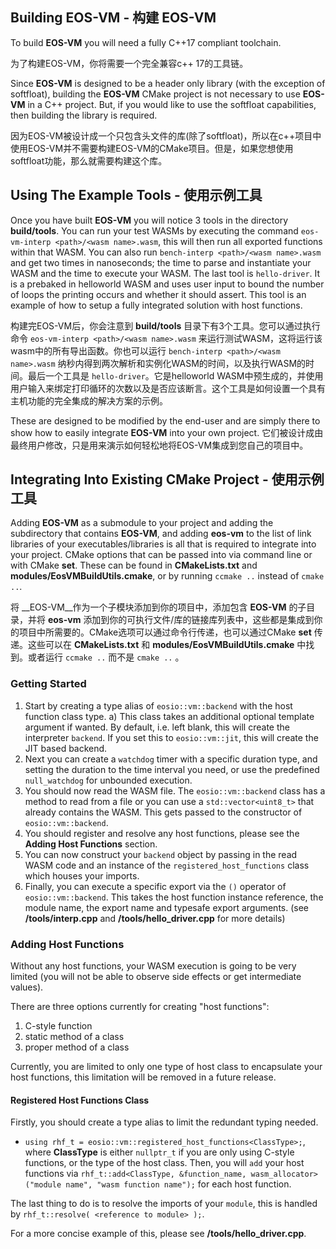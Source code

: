 ## Building EOS-VM - 构建 EOS-VM
To build __EOS-VM__ you will need a fully C++17 compliant toolchain.

为了构建EOS-VM，你将需要一个完全兼容c++ 17的工具链。

Since __EOS-VM__ is designed to be a header only library (with the exception of softfloat), building the __EOS-VM__ CMake project is not necessary to use __EOS-VM__ in a C++ project. But, if you would like to use the softfloat capabilities, then building the library is required.

因为EOS-VM被设计成一个只包含头文件的库(除了softfloat)，所以在c++项目中使用EOS-VM并不需要构建EOS-VM的CMake项目。但是，如果您想使用softfloat功能，那么就需要构建这个库。

## Using The Example Tools - 使用示例工具
Once you have built __EOS-VM__ you will notice 3 tools in the directory **build/tools**. You can run your test WASMs by executing the command `eos-vm-interp <path>/<wasm name>.wasm`, this will then run all exported functions within that WASM.  You can also run `bench-interp <path>/<wasm name>.wasm` and get two times in nanoseconds; the time to parse and instantiate your WASM and the time to execute your WASM.  The last tool is `hello-driver`. It is a prebaked in helloworld WASM and uses user input to bound the number of loops the printing occurs and whether it should assert. This tool is an example of how to setup a fully integrated solution with host functions.

构建完EOS-VM后，你会注意到 **build/tools** 目录下有3个工具。您可以通过执行命令 `eos-vm-interp <path>/<wasm name>.wasm` 来运行测试WASM，这将运行该wasm中的所有导出函数。你也可以运行 `bench-interp <path>/<wasm name>.wasm` 纳秒内得到两次解析和实例化WASM的时间，以及执行WASM的时间。最后一个工具是 `hello-driver`。它是helloworld WASM中预生成的，并使用用户输入来绑定打印循环的次数以及是否应该断言。这个工具是如何设置一个具有主机功能的完全集成的解决方案的示例。

These are designed to be modified by the end-user and are simply there to show how to easily integrate __EOS-VM__ into your own project.
它们被设计成由最终用户修改，只是用来演示如何轻松地将EOS-VM集成到您自己的项目中。

## Integrating Into Existing CMake Project - 使用示例工具
Adding __EOS-VM__ as a submodule to your project and adding the subdirectory that contains __EOS-VM__, and adding **eos-vm** to the list of link libraries of your executables/libraries is all that is required to integrate into your project.  CMake options that can be passed into via command line or with CMake **set**.  These can be found in **CMakeLists.txt** and **modules/EosVMBuildUtils.cmake**, or by running `ccmake ..` instead of `cmake ..`.

将 __EOS-VM__作为一个子模块添加到你的项目中，添加包含 __EOS-VM__ 的子目录，并将 **eos-vm** 添加到你的可执行文件/库的链接库列表中，这些都是集成到你的项目中所需要的。CMake选项可以通过命令行传递，也可以通过CMake **set** 传递。这些可以在 **CMakeLists.txt** 和 **modules/EosVMBuildUtils.cmake** 中找到。或者运行 `ccmake ..` 而不是 `cmake ..` 。

### Getting Started
 1) Start by creating a type alias of `eosio::vm::backend` with the host function class type.
    a) This class takes an additional optional template argument if wanted.  By default, i.e. left blank, this will create the interpreter `backend`.  If you set this to `eosio::vm::jit`, this will create the JIT based backend.
 2) Next you can create a `watchdog` timer with a specific duration type, and setting the duration to the time interval you need, or use the predefined `null_watchdog` for unbounded execution.  
 3) You should now read the WASM file.  The `eosio::vm::backend` class has a method to read from a file or you can use a `std::vector<uint8_t>` that already contains the WASM.  This gets passed to the constructor of `eosio::vm::backend`.
 4) You should register and resolve any host functions, please see the **Adding Host Functions** section.
 5) You can now construct your `backend` object by passing in the read WASM code and an instance of the `registered_host_functions` class which houses your imports.
 6) Finally, you can execute a specific export via the `()` operator of `eosio::vm::backend`. This takes the host function instance reference, the module name, the export name and typesafe export arguments. (see **/tools/interp.cpp** and **/tools/hello_driver.cpp** for more details)

### Adding Host Functions
Without any host functions, your WASM execution is going to be very limited (you will not be able to observe side effects or get intermediate values).  

There are three options currently for creating "host functions":
   1) C-style function
   2) static method of a class
   3) proper method of a class

Currently, you are limited to only one type of host class to encapsulate your host functions, this limitation will be removed in a future release.

#### Registered Host Functions Class
Firstly, you should create a type alias to limit the redundant typing needed.
   - `using rhf_t = eosio::vm::registered_host_functions<ClassType>;`, where **ClassType** is either `nullptr_t` if you are only using C-style functions, or the type of the host class.
Then, you will `add` your host functions via `rhf_t::add<ClassType, &function_name, wasm_allocator>("module name", "wasm function name");` for each host function.

The last thing to do is to resolve the imports of your `module`, this is handled by `rhf_t::resolve( <reference to module> );`.

For a more concise example of this, please see **/tools/hello_driver.cpp**.
